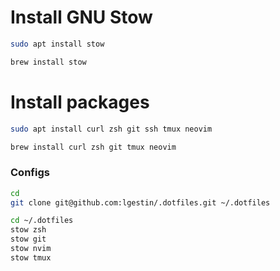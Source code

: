 # Install GNU Stow

```sh
sudo apt install stow
```

```sh
brew install stow
```

# Install packages


```sh
sudo apt install curl zsh git ssh tmux neovim
``` 

```sh
brew install curl zsh git tmux neovim
``` 

### Configs

```sh
cd
git clone git@github.com:lgestin/.dotfiles.git ~/.dotfiles
```

```sh
cd ~/.dotfiles
stow zsh
stow git
stow nvim
stow tmux
```

